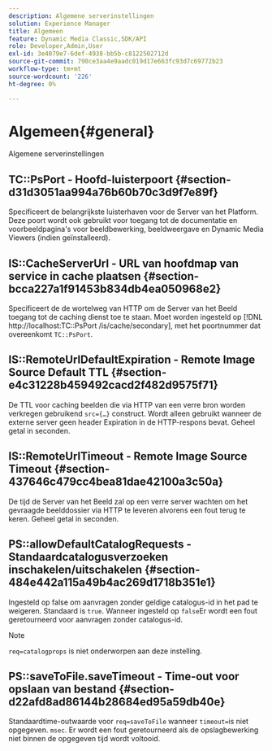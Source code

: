 ```yaml
---
description: Algemene serverinstellingen
solution: Experience Manager
title: Algemeen
feature: Dynamic Media Classic,SDK/API
role: Developer,Admin,User
exl-id: 3e4079e7-6def-4938-bb5b-c8122502712d
source-git-commit: 790ce3aa4e9aadc019d17e663fc93d7c69772b23
workflow-type: tm+mt
source-wordcount: '226'
ht-degree: 0%

---
```


# Algemeen{#general}

Algemene serverinstellingen

## TC::PsPort - Hoofd-luisterpoort {#section-d31d3051aa994a76b60b70c3d9f7e89f}

Specificeert de belangrijkste luisterhaven voor de Server van het Platform. Deze poort wordt ook gebruikt voor toegang tot de documentatie en voorbeeldpagina&#39;s voor beeldbewerking, beeldweergave en Dynamic Media Viewers (indien geïnstalleerd).

## IS::CacheServerUrl - URL van hoofdmap van service in cache plaatsen {#section-bcca227a1f91453b834db4ea050968e2}

Specificeert de de wortelweg van HTTP om de Server van het Beeld toegang tot de caching dienst toe te staan. Moet worden ingesteld op [!DNL http://localhost:TC::PsPort /is/cache/secondary], met het poortnummer dat overeenkomt `TC::PsPort`.

## IS::RemoteUrlDefaultExpiration - Remote Image Source Default TTL {#section-e4c31228b459492cacd2f482d9575f71}

De TTL voor caching beelden die via HTTP van een verre bron worden verkregen gebruikend `src={…}` construct. Wordt alleen gebruikt wanneer de externe server geen header Expiration in de HTTP-respons bevat. Geheel getal in seconden.

## IS::RemoteUrlTimeout - Remote Image Source Timeout {#section-437646c479cc4bea81dae42100a3c50a}

De tijd de Server van het Beeld zal op een verre server wachten om het gevraagde beelddossier via HTTP te leveren alvorens een fout terug te keren. Geheel getal in seconden.

## PS::allowDefaultCatalogRequests - Standaardcatalogusverzoeken inschakelen/uitschakelen {#section-484e442a115a49b4ac269d1718b351e1}

Ingesteld op false om aanvragen zonder geldige catalogus-id in het pad te weigeren. Standaard is `true`. Wanneer ingesteld op `false`Er wordt een fout geretourneerd voor aanvragen zonder catalogus-id.

>[!NOTE]
>
>`req=catalogprops` is niet onderworpen aan deze instelling.

## PS::saveToFile.saveTimeout - Time-out voor opslaan van bestand {#section-d22afd8ad86144b28684ed95a59db40e}

Standaardtime-outwaarde voor `req=saveToFile` wanneer `timeout=`is niet opgegeven. `msec`. Er wordt een fout geretourneerd als de opslagbewerking niet binnen de opgegeven tijd wordt voltooid.
